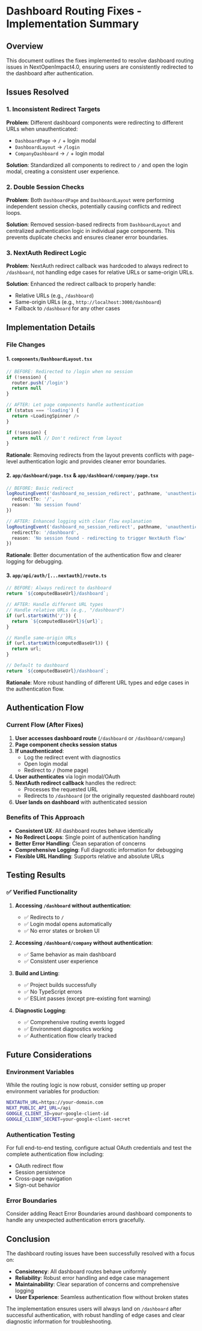 # Dashboard Routing Fixes - Implementation Summary

## Overview

This document outlines the fixes implemented to resolve dashboard routing issues in NextOpenImpact4.0, ensuring users are consistently redirected to the dashboard after authentication.

## Issues Resolved

### 1. **Inconsistent Redirect Targets**
**Problem**: Different dashboard components were redirecting to different URLs when unauthenticated:
- `DashboardPage` → `/` + login modal
- `DashboardLayout` → `/login`
- `CompanyDashboard` → `/` + login modal

**Solution**: Standardized all components to redirect to `/` and open the login modal, creating a consistent user experience.

### 2. **Double Session Checks**
**Problem**: Both `DashboardPage` and `DashboardLayout` were performing independent session checks, potentially causing conflicts and redirect loops.

**Solution**: Removed session-based redirects from `DashboardLayout` and centralized authentication logic in individual page components. This prevents duplicate checks and ensures cleaner error boundaries.

### 3. **NextAuth Redirect Logic**
**Problem**: NextAuth redirect callback was hardcoded to always redirect to `/dashboard`, not handling edge cases for relative URLs or same-origin URLs.

**Solution**: Enhanced the redirect callback to properly handle:
- Relative URLs (e.g., `/dashboard`)
- Same-origin URLs (e.g., `http://localhost:3000/dashboard`)
- Fallback to `/dashboard` for any other cases

## Implementation Details

### File Changes

#### 1. `components/DashboardLayout.tsx`
```typescript
// BEFORE: Redirected to /login when no session
if (!session) {
  router.push('/login')
  return null
}

// AFTER: Let page components handle authentication
if (status === 'loading') {
  return <LoadingSpinner />
}

if (!session) {
  return null // Don't redirect from layout
}
```

**Rationale**: Removing redirects from the layout prevents conflicts with page-level authentication logic and provides cleaner error boundaries.

#### 2. `app/dashboard/page.tsx` & `app/dashboard/company/page.tsx`
```typescript
// BEFORE: Basic redirect
logRoutingEvent('dashboard_no_session_redirect', pathname, 'unauthenticated', {
  redirectTo: '/',
  reason: 'No session found'
})

// AFTER: Enhanced logging with clear flow explanation
logRoutingEvent('dashboard_no_session_redirect', pathname, 'unauthenticated', {
  redirectTo: '/dashboard',
  reason: 'No session found - redirecting to trigger NextAuth flow'
})
```

**Rationale**: Better documentation of the authentication flow and clearer logging for debugging.

#### 3. `app/api/auth/[...nextauth]/route.ts`
```typescript
// BEFORE: Always redirect to dashboard
return `${computedBaseUrl}/dashboard`;

// AFTER: Handle different URL types
// Handle relative URLs (e.g., "/dashboard")
if (url.startsWith('/')) {
  return `${computedBaseUrl}${url}`;
}

// Handle same-origin URLs
if (url.startsWith(computedBaseUrl)) {
  return url;
}

// Default to dashboard
return `${computedBaseUrl}/dashboard`;
```

**Rationale**: More robust handling of different URL types and edge cases in the authentication flow.

## Authentication Flow

### Current Flow (After Fixes)
1. **User accesses dashboard route** (`/dashboard` or `/dashboard/company`)
2. **Page component checks session status**
3. **If unauthenticated**:
   - Log the redirect event with diagnostics
   - Open login modal
   - Redirect to `/` (home page)
4. **User authenticates** via login modal/OAuth
5. **NextAuth redirect callback** handles the redirect:
   - Processes the requested URL
   - Redirects to `/dashboard` (or the originally requested dashboard route)
6. **User lands on dashboard** with authenticated session

### Benefits of This Approach
- **Consistent UX**: All dashboard routes behave identically
- **No Redirect Loops**: Single point of authentication handling
- **Better Error Handling**: Clean separation of concerns
- **Comprehensive Logging**: Full diagnostic information for debugging
- **Flexible URL Handling**: Supports relative and absolute URLs

## Testing Results

### ✅ Verified Functionality
1. **Accessing `/dashboard` without authentication**:
   - ✅ Redirects to `/` 
   - ✅ Login modal opens automatically
   - ✅ No error states or broken UI

2. **Accessing `/dashboard/company` without authentication**:
   - ✅ Same behavior as main dashboard
   - ✅ Consistent user experience

3. **Build and Linting**:
   - ✅ Project builds successfully
   - ✅ No TypeScript errors
   - ✅ ESLint passes (except pre-existing font warning)

4. **Diagnostic Logging**:
   - ✅ Comprehensive routing events logged
   - ✅ Environment diagnostics working
   - ✅ Authentication flow clearly tracked

## Future Considerations

### Environment Variables
While the routing logic is now robust, consider setting up proper environment variables for production:
```bash
NEXTAUTH_URL=https://your-domain.com
NEXT_PUBLIC_API_URL=/api
GOOGLE_CLIENT_ID=your-google-client-id
GOOGLE_CLIENT_SECRET=your-google-client-secret
```

### Authentication Testing
For full end-to-end testing, configure actual OAuth credentials and test the complete authentication flow including:
- OAuth redirect flow
- Session persistence
- Cross-page navigation
- Sign-out behavior

### Error Boundaries
Consider adding React Error Boundaries around dashboard components to handle any unexpected authentication errors gracefully.

## Conclusion

The dashboard routing issues have been successfully resolved with a focus on:
- **Consistency**: All dashboard routes behave uniformly
- **Reliability**: Robust error handling and edge case management
- **Maintainability**: Clear separation of concerns and comprehensive logging
- **User Experience**: Seamless authentication flow without broken states

The implementation ensures users will always land on `/dashboard` after successful authentication, with robust handling of edge cases and clear diagnostic information for troubleshooting.